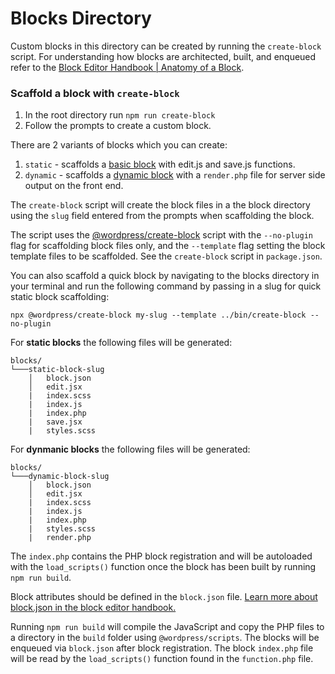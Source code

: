 # Blocks Directory

Custom blocks in this directory can be created by running the `create-block` script. For understanding how blocks are architected, built, and enqueued refer to the [Block Editor Handbook | Anatomy of a Block](https://developer.wordpress.org/block-editor/getting-started/create-block/block-anatomy/).

### Scaffold a block with `create-block`

1. In the root directory run `npm run create-block`
2. Follow the prompts to create a custom block.

There are 2 variants of blocks which you can create:

1. `static` - scaffolds a [basic block](https://developer.wordpress.org/block-editor/how-to-guides/block-tutorial/writing-your-first-block-type/) with edit.js and save.js functions.
2. `dynamic` - scaffolds a [dynamic block](https://developer.wordpress.org/block-editor/how-to-guides/block-tutorial/creating-dynamic-blocks/) with a `render.php` file for server side output on the front end.

The `create-block` script will create the block files in a the block directory using the `slug` field entered from the prompts when scaffolding the block.

The script uses the [@wordpress/create-block](https://github.com/WordPress/gutenberg/tree/trunk/packages/create-block#create-block) script with the `--no-plugin` flag for scaffolding block files only, and the `--template` flag setting the block template files to be scaffolded. See the `create-block` script in `package.json`.

You can also scaffold a quick block by navigating to the blocks directory in your terminal and run the following command by passing in a slug for quick static block scaffolding:
```
npx @wordpress/create-block my-slug --template ../bin/create-block --no-plugin
```

For **static blocks** the following files will be generated:

```
blocks/
└───static-block-slug
    │   block.json
    │   edit.jsx
    |   index.scss
    |   index.js
    |   index.php
    |   save.jsx
    |   styles.scss
```

For **dynmanic blocks** the following files will be generated:

```
blocks/
└───dynamic-block-slug
    │   block.json
    │   edit.jsx
    |   index.scss
    |   index.js
    |   index.php
    |   styles.scss
    |   render.php
```

The `index.php` contains the PHP block registration and will be autoloaded with the `load_scripts()` function once the block has been built by running `npm run build`.

Block attributes should be defined in the `block.json` file. [Learn more about block.json in the block editor handbook.](https://developer.wordpress.org/block-editor/reference-guides/block-api/block-metadata/)

Running `npm run build` will compile the JavaScript and copy the PHP files to a directory in the `build` folder using `@wordpress/scripts`. The blocks will be enqueued via `block.json` after block registration. The block `index.php` file will be read by the `load_scripts()` function found in the `function.php` file.
